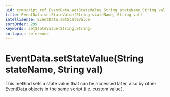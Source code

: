 ```yaml
---
uid: crmscript_ref_EventData_setStateValue_String_stateName_String_val
title: EventData.setStateValue(String stateName, String val)
intellisense: EventData.setStateValue
sortOrder: 299
keywords: setStateValue(String,String)
so.topic: reference
---
```


# EventData.setStateValue(String stateName, String val)

This method sets a state value that can be accessed later, also by other EventData objects in the same script (i.e. custom value).

